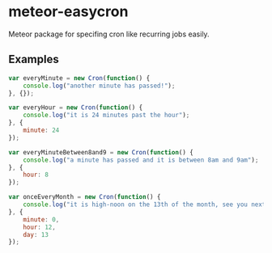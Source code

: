 meteor-easycron
===============

Meteor package for specifing cron like recurring jobs easily.


Examples
--------

```javascript
var everyMinute = new Cron(function() {
    console.log("another minute has passed!");
}, {});

var everyHour = new Cron(function() {
    console.log("it is 24 minutes past the hour");
}, {
    minute: 24
});

var everyMinuteBetween8and9 = new Cron(function() {
    console.log("a minute has passed and it is between 8am and 9am");
}, {
    hour: 8
});

var onceEveryMonth = new Cron(function() {
    console.log("it is high-noon on the 13th of the month, see you next month");
}, {
    minute: 0,
    hour: 12,
    day: 13
});
```
